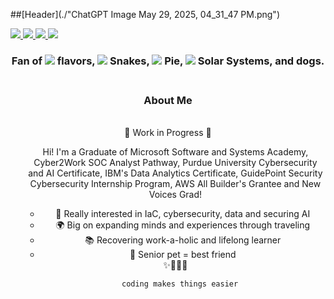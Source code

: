 ##[Header](./"ChatGPT Image May 29, 2025, 04_31_47 PM.png")

<a href="https://discord.com/channels/@toutbien"><img src="https://img.shields.io/badge/Discord-7289DA?style=for-the-badge&logo=discord&logoColor=white" /> </a>
<a href="https://www.linkedin.com/in/stanleylm"><img src="https://img.shields.io/badge/LinkedIn-0077B5?style=for-the-badge&logo=linkedin&logoColor=white" /> </a>
<a href="mailto:toutbien@protonmail.com"><img src="https://img.shields.io/badge/ProtonMail-8B89CC?style=for-the-badge&logo=protonmail&logoColor=white" /> </a>
<a href="https://bit.ly/3Gt8Srb"><img src="https://img.shields.io/badge/website-000000?style=for-the-badge&logo=About.me&logoColor=white" /> </a>

<center>
<h3>Fan of <img src="https://img.shields.io/badge/Linux_Mint-87CF3E?style=for-the-badge&logo=linux-mint&logoColor=white"> flavors, <img src="https://img.shields.io/badge/Python-FFD43B?style=for-the-badge&logo=python&logoColor=darkgreen"> Snakes, <img src="https://img.shields.io/badge/Raspberry%20Pi-A22846?style=for-the-badge&logo=Raspberry%20Pi&logoColor=white"> Pie, <img src="https://img.shields.io/badge/Jupyter-F37626.svg?&style=for-the-badge&logo=Jupyter&logoColor=white"> Solar Systems, and dogs.
<br> <br> </h3>
<head>
    <h3>About Me</h3>
    <br>🚧 Work in Progress 🚧</div><ul>
    <div class="about-me">
        <p>Hi! I'm a Graduate of Microsoft Software and Systems Academy, Cyber2Work SOC Analyst Pathway, Purdue University Cybersecurity and AI Certificate, IBM's Data Analytics Certificate, GuidePoint Security Cybersecurity Internship Program, AWS All Builder's Grantee and New Voices Grad!<br>
<p></p>
        <ul>
            <li>🌟 Really interested in IaC, cybersecurity, data and securing AI</li>
            <li>🌍 Big on expanding minds and experiences through traveling</li>
            <li>📚 Recovering work-a-holic and lifelong learner</li>
            <li>🐾 Senior pet = best friend </li>
        </ul>
        <div class="emoji">✨🌈🚀🎉</div>
    </div>

      coding makes things easier
</body>
</html>

